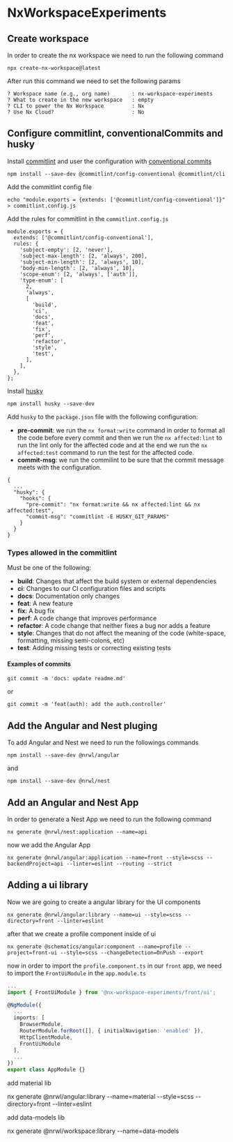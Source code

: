 # NxWorkspaceExperiments

## Create workspace

In order to create the nx workspace we need to run the following command

```
npx create-nx-workspace@latest
```

After run this command we need to set the following params

```
? Workspace name (e.g., org name)       : nx-workspace-experiments
? What to create in the new workspace   : empty
? CLI to power the Nx Workspace         : Nx
? Use Nx Cloud?                         : No
```

## Configure commitlint, conventionalCommits and husky

Install [commitlint](https://github.com/conventional-changelog/commitlint) and user the configuration with [conventional commits](https://www.conventionalcommits.org/en/)

```
npm install --save-dev @commitlint/config-conventional @commitlint/cli
```

Add the commitlint config file

```
echo "module.exports = {extends: ['@commitlint/config-conventional']}" > commitlint.config.js
```

Add the rules for commitlint in the `commitlint.config.js`

```
module.exports = {
  extends: ['@commitlint/config-conventional'],
  rules: {
    'subject-empty': [2, 'never'],
    'subject-max-length': [2, 'always', 200],
    'subject-min-length': [2, 'always', 10],
    'body-min-length': [2, 'always', 10],
    'scope-enum': [2, 'always', ['auth']],
    'type-enum': [
      2,
      'always',
      [
        'build',
        'ci',
        'docs',
        'feat',
        'fix',
        'perf',
        'refactor',
        'style',
        'test',
      ],
    ],
  },
};

```

Install [husky](https://github.com/typicode/husky)

```
npm install husky --save-dev
```

Add `husky` to the `package.json` file with the following configuration:

- **pre-commit**: we run the `nx format:write` command in order to format all the code before every commit and then we run the `nx affected:lint` to run the lint only for the affected code and at the end we run the `nx affected:test` command to run the test for the affected code.
- **commit-msg**: we run the commilint to be sure that the commit message meets with the configuration.

```
{
  ...
  "husky": {
    "hooks": {
      "pre-commit": "nx format:write && nx affected:lint && nx affected:test",
      "commit-msg": "commitlint -E HUSKY_GIT_PARAMS"
    }
  }
}
```

### Types allowed in the commitlint

Must be one of the following:

- **build**: Changes that affect the build system or external dependencies
- **ci**: Changes to our CI configuration files and scripts
- **docs**: Documentation only changes
- **feat**: A new feature
- **fix**: A bug fix
- **perf**: A code change that improves performance
- **refactor**: A code change that neither fixes a bug nor adds a feature
- **style**: Changes that do not affect the meaning of the code (white-space, formatting, missing semi-colons, etc)
- **test**: Adding missing tests or correcting existing tests

#### Examples of commits

```
git commit -m 'docs: update readme.md'
```

or

```
git commit -m 'feat(auth): add the auth.controller'
```

## Add the Angular and Nest pluging

To add Angular and Nest we need to run the followings commands

```
npm install --save-dev @nrwl/angular
```

and

```
npm install --save-dev @nrwl/nest
```

## Add an Angular and Nest App

In order to generate a Nest App we need to run the following command

```
nx generate @nrwl/nest:application --name=api
```

now we add the Angular App

```
nx generate @nrwl/angular:application --name=front --style=scss --backendProject=api --linter=eslint --routing --strict
```

## Adding a ui library

Now we are going to create a angular library for the UI components

```
nx generate @nrwl/angular:library --name=ui --style=scss --directory=front --linter=eslint
```

after that we create a profile component inside of ui

```
nx generate @schematics/angular:component --name=profile --project=front-ui --style=scss --changeDetection=OnPush --export
```

now in order to import the `profile.component.ts` in our `front` app, we need to import the `FrontUiModule` in the `app.module.ts`

```typescript
...
import { FrontUiModule } from '@nx-workspace-experiments/front/ui';

@NgModule({
  ...
  imports: [
    BrowserModule,
    RouterModule.forRoot([], { initialNavigation: 'enabled' }),
    HttpClientModule,
    FrontUiModule
  ],
  ...
})
export class AppModule {}
```


add material lib

nx generate @nrwl/angular:library --name=material --style=scss --directory=front --linter=eslint


add data-models lib

nx generate @nrwl/workspace:library --name=data-models